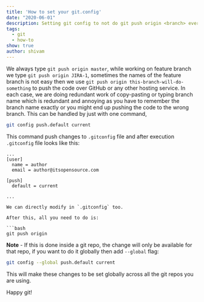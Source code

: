 ```yaml
---
title: 'How to set your git.config'
date: "2020-06-01"
description: Setting git config to not do git push origin <branch> every time
tags:
  - git
  - how-to
show: true
author: shivam
---
```


We always type `git push origin master`, while working on feature branch we type `git push origin JIRA-1`, sometimes the names of the feature branch is not easy then we use `git push origin this-branch-will-do-something` to push the code over GitHub or any other hosting service. In each case, we are doing redundant work of copy-pasting or typing branch name which is redundant and annoying as you have to remember the branch name exactly or you might end up pushing the code to the wrong branch. This can be handled by just with one command,

```bash
git config push.default current
```

This command push changes to `.gitconfig` file and after execution `.gitconfig` file looks like this:

```vi
...
[user]
  name = author
  email = author@itsopensource.com

[push]
  default = current
  
...

We can directly modify in `.gitconfig` too.

After this, all you need to do is:

```bash
git push origin
```


**Note** - If this is done inside a git repo, the change will only be available for that repo, if you want to do it globally then add ``--global`` flag:

```bash
git config --global push.default current
```


This will make these changes to be set globally across all the git repos you are using.

Happy git!
